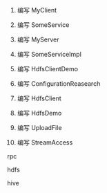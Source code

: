 1. 编写 MyClient

2. 编写 SomeService

3. 编写 MyServer

4. 编写 SomeServiceImpl


5. 编写 HdfsClientDemo


6. 编写 ConfigurationReasearch

7. 编写 HdfsClient

8. 编写 HdfsDemo

9. 编写 UploadFile

10. 编写 StreamAccess

rpc

hdfs

hive
